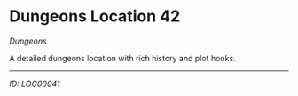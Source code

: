 # Dungeons Location 42

*Dungeons*

A detailed dungeons location with rich history and plot hooks.

---
*ID: LOC00041*